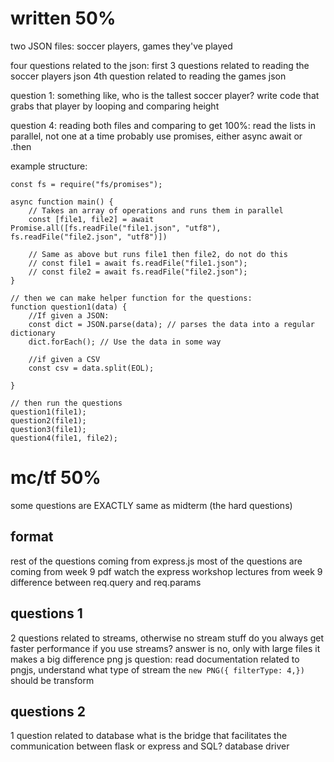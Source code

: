 # written 50%
two JSON files: soccer players, games they've played

four questions related to the json:
first 3 questions related to reading the soccer players json
4th question related to reading the games json

question 1: something like, who is the tallest soccer player? write code that grabs that player by looping and comparing height

question 4: reading both files and comparing
to get 100%: read the lists in parallel, not one at a time
probably use promises, either async await or .then

example structure:
```
const fs = require("fs/promises");

async function main() {
    // Takes an array of operations and runs them in parallel
    const [file1, file2] = await Promise.all([fs.readFile("file1.json", "utf8"), fs.readFile("file2.json", "utf8")]) 

    // Same as above but runs file1 then file2, do not do this
    // const file1 = await fs.readFile("file1.json");
    // const file2 = await fs.readFile("file2.json");
}

// then we can make helper function for the questions:
function question1(data) {
    //If given a JSON:
    const dict = JSON.parse(data); // parses the data into a regular dictionary
    dict.forEach(); // Use the data in some way

    //if given a CSV
    const csv = data.split(EOL);

}

// then run the questions
question1(file1);
question2(file1);
question3(file1);
question4(file1, file2);
```

# mc/tf 50%
some questions are EXACTLY same as midterm (the hard questions)

## format
rest of the questions coming from express.js
most of the questions are coming from week 9 pdf
watch the express workshop lectures from week 9
difference between req.query and req.params

## questions 1
2 questions related to streams, otherwise no stream stuff
do you always get faster performance if you use streams? answer is no, only with large files it makes a big difference
png js question: read documentation related to pngjs, understand what type of stream the `new PNG({ filterType: 4,})` should be transform

## questions 2
1 question related to database
what is the bridge that facilitates the communication between flask or express and SQL? database driver
